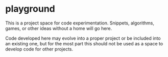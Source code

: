 # playground
This is a project space for code experimentation. Snippets, algorithms, games, or other ideas without a home will go here.

Code developed here may evolve into a proper project or be included into an existing one, but for the most part this should not be used as a space to develop code for other projects.
